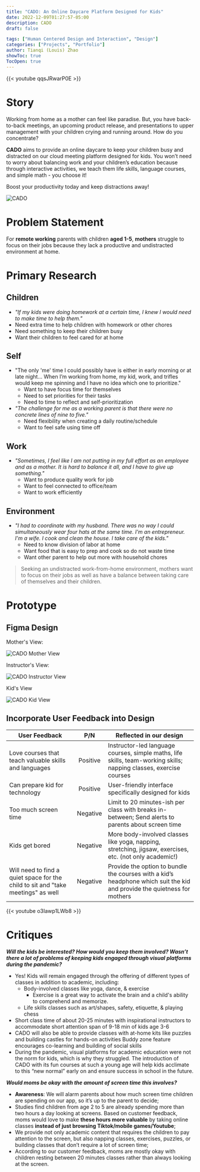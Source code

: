 ```yaml
---
title: "CADO: An Online Daycare Platform Designed for Kids"
date: 2022-12-09T01:27:57-05:00
description: CADO
draft: false

tags: ["Human Centered Design and Interaction", "Design"]
categories: ["Projects", "Portfolio"]
author: Tianqi (Louis) Zhao
showToc: true
TocOpen: true
---
```


{{< youtube qqsJRwarP0E >}}

# Story

Working from home as a mother can feel like paradise. But, you have back-to-back meetings, an upcoming product release, and presentations to upper management with your children crying and running around. How do you concentrate? 

**CADO** aims to provide an online daycare to keep your children busy and distracted on our cloud meeting platform designed for kids. You won’t need to worry about balancing work and your children’s education because through interactive activities, we teach them life skills, language courses, and simple math - you choose it! 

Boost your productivity today and keep distractions away! 

![CADO](../../img/cado.png)

# Problem Statement

For **remote working** parents with children **aged 1-5**, **mothers** struggle to focus on their jobs because they lack a productive and undistracted environment at home.

# Primary Research

## Children

- *"If my kids were doing homework at a certain time, I knew I would need to make time to help them."*
- Need extra time to help children with homework or other chores
- Need something to keep their children busy
- Want their children to feel cared for at home

## Self

- "The only 'me' time I could possibly have is either in early morning or at late night... When I’m working from home, my kid, work, and trifles would keep me spinning and I have no idea which one to prioritize."
    - Want to have focus time for themselves
    - Need to set priorities for their tasks
    - Need to time to reflect and self-prioritization
- *"The challenge for me as a working parent is that there were no concrete lines of nine to five."*
    - Need flexibility when creating a daily routine/schedule
    - Want to feel safe using time off

## Work

- *"Sometimes, I feel like I am not putting in my full effort as an employee and as a mother. It is hard to balance it all, and I have to give up something."*
    - Want to produce quality work for job
    - Want to feel connected to office/team
    - Want to work efficiently

## Environment

- *"I had to coordinate with my husband. There was no way I could simultaneously wear four hats at the same time. I'm an entrepreneur. I'm a wife. I cook and clean the house. I take care of the kids."*
    - Need to know division of labor at home
    - Want food that is easy to prep and cook so do not waste time
    - Want other parent to help out more with household chores


> Seeking an undistracted work-from-home environment, mothers want to focus on their jobs as well as have a balance between taking care of themselves and their children.

# Prototype

## Figma Design

Mother's View:

![CADO Mother View](../../img/cado_mother.png)

Instructor's View:

![CADO Instructor View](../../img/cado_instructor.png)

Kid's View

![CADO Kid View](../../img/cado_kid.png)

## Incorporate User Feedback into Design

| User Feedback        | P/N   | Reflected in our design |
| ----------- | :-----------: | ----------- |
| Love courses that teach valuable skills and languages        | Positive         | Instructor-led language courses, simple maths, life skills, team-working skills; napping classes, exercise courses |
| Can prepare kid for technology     | Positive          | User-friendly interface specifically designed for kids |
| Too much screen time     | Negative          | Limit to 20 minutes-ish per class with breaks in-between; Send alerts to parents about screen time |
| Kids get bored     | Negative          | More body-involved classes like yoga, napping, stretching, jigsaw, exercises, etc. (not only academic!) |
| Will need to find a quiet space for the child to sit and "take meetings" as well     | Negative          | Provide the option to bundle the courses with a kid’s headphone which suit the kid and provide the quietness for mothers |

{{< youtube o3Iawp1LWb8 >}}

# Critiques

***Will the kids be interested? How would you keep them involved? Wasn’t there a lot of problems of keeping kids engaged through visual platforms during the pandemic?***

- Yes! Kids will remain engaged through the offering of different types of classes in addition to academic, including:
    - Body-involved classes like yoga, dance, & exercise
        - Exercise is a great way to activate the brain and a child's ability to comprehend and memorize. 
    - Life skills classes such as art/shapes, safety, etiquette, & playing chess
- Short class time of about 20-25 minutes with inspirational instructors to accommodate short attention span of 9-18 min of kids age 3-6
- CADO will also be able to provide classes with at-home kits like puzzles and building castles for hands-on activities 
Buddy zone feature encourages co-learning and building of social skills
- During the pandemic, visual platforms for academic education were not the norm for kids, which is why they struggled. The introduction of CADO with its fun courses at such a young age will help kids acclimate to this “new normal” early on and ensure success in school in the future.  

***Would moms be okay with the amount of screen time this involves?***

- **Awareness**: We will alarm parents about how much screen time children are spending on our app, so it’s up to the parent to decide;
- Studies find children from age 2 to 5 are already spending more than two hours a day looking at screens. Based on customer feedback, moms would love to make **these hours more valuable** by taking online classes **instead of just browsing Tiktok/mobile games/Youtube**;
- We provide not only academic content that requires the children to pay attention to the screen, but also napping classes, exercises, puzzles, or building classes that don’t require a lot of screen time;
- According to our customer feedback, moms are mostly okay with children resting between 20 minutes classes rather than always looking at the screen.
